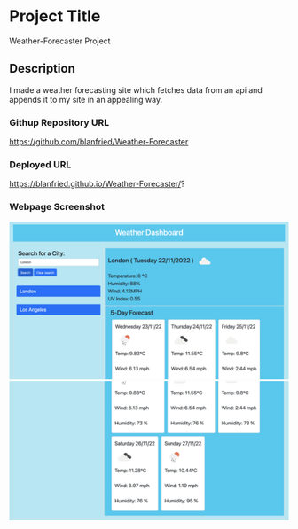 # Project Title

Weather-Forecaster Project

## Description

I made a weather forecasting site which fetches data from an api and appends it to my site in an appealing way.

### Githup Repository URL
https://github.com/blanfried/Weather-Forecaster

### Deployed URL
https://blanfried.github.io/Weather-Forecaster/?



### Webpage Screenshot
![Weather Forecaster Screenshots](./Assets/imgs/siteScreenshot(top).png)
![Weather Forecaster Screenshots](./Assets/imgs/siteScreenshot(bottom).png)